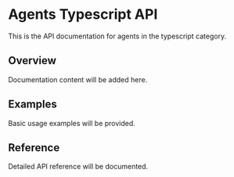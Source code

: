 # Agents Typescript API

This is the API documentation for agents in the typescript category.

## Overview

Documentation content will be added here.

## Examples

Basic usage examples will be provided.

## Reference

Detailed API reference will be documented.

